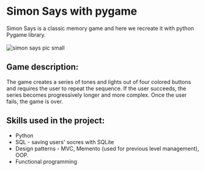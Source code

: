 # Simon Says with pygame
Simon Says is a classic memory game and here we recreate it with python Pygame library.
<br><br>
![simon says pic small](https://user-images.githubusercontent.com/68559039/235359954-6d121fa6-c87e-4f33-b0eb-584b315d938c.png)
## Game description:
The game creates a series of tones and lights out of four colored buttons and requires the user to repeat the sequence.
If the user succeeds, the series becomes progressively longer and more complex. Once the user fails, the game is over.
## Skills used in the project:
* Python
* SQL - saving users' socres with SQLite
* Design patterns - MVC, Memento (used for previous level management), OOP.
* Functional programming
</div>
